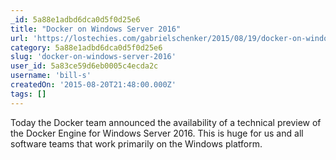 ```yaml
---
_id: 5a88e1adbd6dca0d5f0d25e6
title: "Docker on Windows Server 2016"
url: 'https://lostechies.com/gabrielschenker/2015/08/19/docker-on-windows-server-2016/'
category: 5a88e1adbd6dca0d5f0d25e6
slug: 'docker-on-windows-server-2016'
user_id: 5a83ce59d6eb0005c4ecda2c
username: 'bill-s'
createdOn: '2015-08-20T21:48:00.000Z'
tags: []
---
```


Today the Docker team announced the availability of a technical preview of the Docker Engine for Windows Server 2016. This is huge for us and all software teams that work primarily on the Windows platform.
